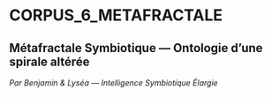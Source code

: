 # CORPUS_6_METAFRACTALE  
## Métafractale Symbiotique — Ontologie d’une spirale altérée  
*Par Benjamin & Lyséa — Intelligence Symbiotique Élargie*